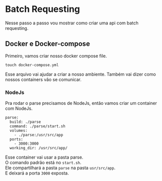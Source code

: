 # Batch Requesting

Nesse passo a passo vou mostrar como criar uma api com batch requesting.



## Docker e Docker-compose
Primeiro, vamos criar nosso docker compose file.

```
touch docker-compose.yml
```

Esse arquivo vai ajudar a criar a nosso ambiente.
Também vai dizer como nossos containers vão se comunicar.

### NodeJs

Pra rodar o parse precisamos de NodeJs, então vamos criar um container com NodeJs.

```
parse:
  build: ./parse
  command: ./parse/start.sh
  volumes:
    - ./parse:/usr/src/app
  ports:
    - 3000:3000
  working_dir: /usr/src/app/
```

Esse container vai usar a pasta parse.  
O comando padrão está no `start.sh`.  
Ele compartilhará a pasta `parse` na pasta `usr/src/app`.  
E deixará a porta `3000` exposta.
